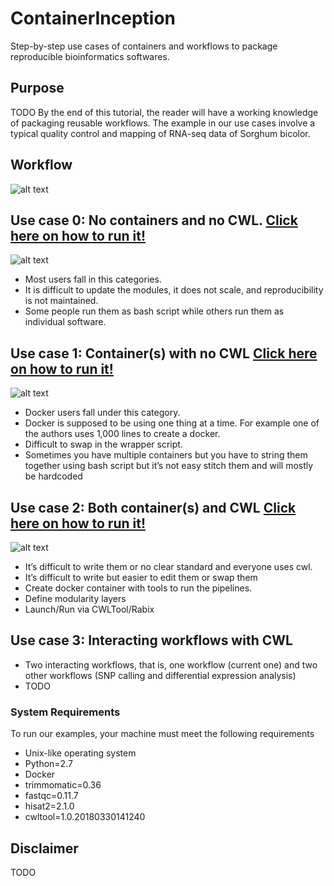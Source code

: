 # ContainerInception
Step-by-step use cases of containers and workflows to package reproducible bioinformatics softwares.

## Purpose
TODO
By the end of this tutorial, the reader will have a working knowledge of packaging reusable workflows. The example in our use cases involve a typical quality control and mapping of RNA-seq data of Sorghum bicolor. 

## Workflow
![alt text](generate_flowchart/flowChartImages/MainFlowChart.png)

## Use case 0: No containers and no CWL. [Click here on how to run it!](use\_case\_0/README.md)
![alt text](generate_flowchart/flowChartImages/useCase0.png)

- Most users fall in this categories. 
- It is difficult to update the modules, it does not scale, and reproducibility is not maintained. 
- Some people run them as bash script while others run them as individual software.

## Use case 1: Container(s) with no CWL [Click here on how to run it!](use\_case\_1/README.md)
![alt text](generate_flowchart/flowChartImages/useCase11.png)

- Docker users fall under this category.
- Docker is supposed to be using one thing at a time. For example one of the authors uses 1,000 lines to create a docker. 
- Difficult to swap in the wrapper script.
- Sometimes you have multiple containers but you have to string them together using bash script but it’s not easy stitch them and will mostly be hardcoded

## Use case 2: Both container(s) and CWL [Click here on how to run it!](use\_case\_2/README.md)
![alt text](generate_flowchart/flowChartImages/useCase2.png)

- It’s difficult to write them or no clear standard and everyone uses cwl. 
- It’s difficult to write but easier to edit them or swap them 
- Create docker container with tools to run the pipelines.
- Define modularity layers
- Launch/Run via CWLTool/Rabix

## Use case 3: Interacting workflows with CWL 
- Two interacting workflows, that is, one workflow (current one) and two other workflows (SNP calling and differential expression analysis)
- TODO

### System Requirements
To run our examples, your machine must meet the following requirements
- Unix-like operating system
- Python=2.7
- Docker
- trimmomatic=0.36
- fastqc=0.11.7
- hisat2=2.1.0
- cwltool=1.0.20180330141240

## Disclaimer
TODO
